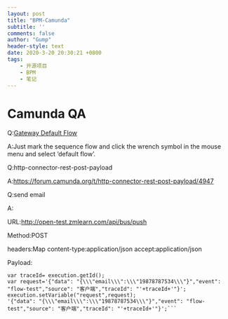 ```yaml
---
layout: post
title: "BPM-Camunda"
subtitle: ''
comments: false
author: "Gump"
header-style: text
date: 2020-3-20 20:30:21 +0800
tags:
    - 开源项目
    - BPM
    - 笔记
---
```


# Camunda QA

Q:[Gateway Default Flow](https://forum.camunda.org/t/gateway-default-flow/447)

A:Just mark the sequence flow and click the wrench symbol in the mouse menu and select ‘default flow’.

Q:http-connector-rest-post-payload

A:https://forum.camunda.org/t/http-connector-rest-post-payload/4947

Q:send email

A:

URL:http://open-test.zmlearn.com/api/bus/push

Method:POST

headers:Map  content-type:application/json accept:application/json

Payload:

``` 
var traceId= execution.getId();
var request='{"data": "{\\\"email\\\":\\\"19878787534\\\"}","event": "flow-test","source": "客户端","traceId": "'+traceId+'"}';
execution.setVariable("request",request);
'{"data": "{\\\"email\\\":\\\"19878787534\\\"}","event": "flow-test","source": "客户端","traceId": "'+traceId+'"}';```
```